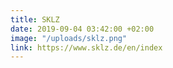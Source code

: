```yaml
---
title: SKLZ
date: 2019-09-04 03:42:00 +02:00
image: "/uploads/sklz.png"
link: https://www.sklz.de/en/index
---
```



